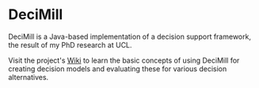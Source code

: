 # DeciMill
DeciMill is a Java-based implementation of a decision support framework, the result of my PhD research at UCL.

Visit the project's [Wiki](https://github.com/dstefan/decimill-core/wiki) to learn the basic concepts of using DeciMill for creating decision models and evaluating these for various decision alternatives.
